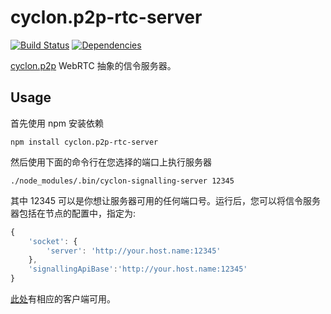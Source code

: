 # cyclon.p2p-rtc-server

[![Build Status](https://travis-ci.org/nicktindall/cyclon.p2p-rtc-server.svg?branch=master)](https://travis-ci.org/nicktindall/cyclon.p2p-rtc-server)
[![Dependencies](https://david-dm.org/nicktindall/cyclon.p2p-rtc-server.png)](https://david-dm.org/nicktindall/cyclon.p2p-rtc-server)

[cyclon.p2p](https://github.com/nicktindall/cyclon.p2p) WebRTC 抽象的信令服务器。

## Usage

首先使用 npm 安装依赖

```
npm install cyclon.p2p-rtc-server
```

然后使用下面的命令行在您选择的端口上执行服务器

```
./node_modules/.bin/cyclon-signalling-server 12345
```

其中 12345 可以是你想让服务器可用的任何端口号。运行后，您可以将信令服务器包括在节点的配置中，指定为:

```javascript
{
    'socket': {
        'server': 'http://your.host.name:12345'
    },
    'signallingApiBase':'http://your.host.name:12345'
}

```

[此处](https://github.com/nicktindall/cyclon.p2p-rtc-client)有相应的客户端可用。
